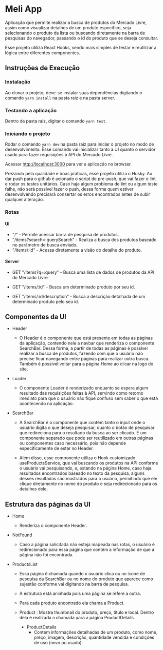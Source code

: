 # Meli App

Aplicação que permite realizar a busca de produtos do Mercado Livre, assim como visualizar detalhes de um produto específico, seja selecionando o produto da lista ou buscando diretamente na barra de pesquisas do navegador, passando o id do produto que se deseja consultar.

Esse projeto utiliza React Hooks, sendo mais simples de testar e reutilizar a lógica entre diferentes componentes.

## Instruções de Execução

### Instalação

Ao clonar o projeto, deve-se instalar suas dependências digitando o comando `yarn install` na pasta raiz e na pasta server.

### Testando a aplicação

Dentro da pasta raiz, digitar o comando `yarn test`.

### Iniciando o projeto

Rodar o comando `yarn dev` na pasta raiz para iniciar o projeto no modo de desenvolvimento. Esse comando vai inicializar tanto a UI quanto o servidor usado para fazer requisições à API do Mercado Livre.

Acessar [http://localhost:3000](http://localhost:3000) para ver a aplicação no browser.

Prezando pela qualidade e boas práticas, esse projeto utiliza o Husky. Ao dar push para o github é acionado o script de pre-push, que vai fazer o lint e rodar os testes unitários. Caso haja algum problema de lint ou algum teste falhe, não será possível fazer o push, dessa forma quem estiver desenvolvendo precisará consertar os erros encontrados antes de subir qualquer alteração.

### Rotas

#### UI

- "/" - Permite acessar barra de pesquisa de produtos.
- "/items?search=:querySearch" - Realiza a busca dos produtos baseado no parâmetro de busca enviado.
- "/items/:id" - Acessa diretamente a visão do detalhe do produto.


#### Server

- GET "/items?q=:query" - Busca uma lista de dados de produtos da API do Mercado Livre

- GET "/items/:id" - Busca um determinado produto por seu id.

- GET "/items/:id/description" - Busca a descrição detalhada de um determinado produto pelo seu id.


## Componentes da UI

- Header
    - O Header é o componente que está presente em todas as páginas da aplicação, contendo nele a navbar que renderiza o componente SearchBar. Dessa forma, a partir de todas as páginas é possível realizar a busca de produtos, fazendo com que o usuário não precise ficar navegando entre páginas para realizar outra busca. Também é possível voltar para a página Home ao clicar na logo do site.

- Loader
    - O componente Loader é renderizado enquanto se espera algum resultado das requisições feitas à API, servindo como retorno imediato para que o usuário não fique confuso sem saber o que está acontecendo na aplicação.

- SearchBar
    - A SearchBar é o componente que contém tanto o input onde o usuário digita o que deseja pesquisar, quanto o botão de pesquisar que redireciona para o resultado da busca ao ser clicado. É um componente separado que pode ser reutilizado em outras páginas ou componentes caso necessário, pois não depende especificamente de estar no Header. 

    - Além disso, esse componente utiliza o Hook customizado useProductsService, que vai buscando os produtos na API conforme o usuário vai pesquisando, e, estando na página Home, caso haja resultados encontrados baseado no texto da pesquisa, alguns desses resultados são mostrados para o usuário, permitindo que ele clique diretamente no nome do produto e seja redirecionado para os detalhes dele.

## Estrutura das páginas da UI

- Home
    - Renderiza o componente Header.

- NotFound
    - Caso a página solicitada não esteja mapeada nas rotas, o usuário é redirecionado para essa página que contém a informação de que a página não foi encontrada. 

- ProductsList
    - Essa página é chamada quando o usuário clica ou no ícone de pesquisa da SearchBar ou no nome do produto que aparece como sujestão conforme vai digitando na barra de pesquisa.

    - A estrutura está aninhada pois uma página se refere a outra.

    - Para cada produto encontrado ela chama a Product.

    - Product : Mostra thumbnail do produto, preço, título e local. Dentro dela é realizada a chamada para a página ProductDetails.
     
        - ProductDetails
            - Contém informações detalhadas de um produto, como nome, preço, imagem, descrição, quantidade vendida e condições de uso (novo ou usado). 


